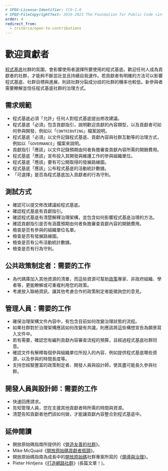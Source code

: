 ```yaml
---
# SPDX-License-Identifier: CC0-1.0
# SPDX-FileCopyrightText: 2019-2023 The Foundation for Public Code <info@publiccode.net>, https://standard.publiccode.net/AUTHORS
order: 4
redirect_from:
  - criteria/open-to-contributions
---
```


# 歡迎貢獻者

[程式基底](../glossary.md#codebase)社群的氛圍，會影響使用者選擇所要使用的程式基底。歡迎任何人成為貢獻者的社群，才能夠不斷茁壯並且持續自我運作。若貢獻者有明確的方法可以影響程式基底、社群目標與進展，則該社群分裂成分歧的社群的機率也較低。新參與者需要瞭解並信任程式基底社群的治理方式。

## 需求規範

* 程式基底必須「允許」任何人對程式基底提出修改建議。
* 程式基底「必須」包含貢獻指引，說明歡迎貢獻的內容類型，以及貢獻者可如何參與開發，例如以「`CONTRIBUTING`」檔案說明。
* 程式基底「必須」以文件記錄程式基底、貢獻內容與社群互動等的治理方式，例如以「`GOVERNANCE`」檔案來說明。
* 貢獻指引「應該」以文件記錄預期由何者負擔審查貢獻內容所需的開銷費用。
* 程式基底「應該」宣布投入其開發與維護工作的參與組織單位。
* 程式基底「應該」要有可公開取得的發展路線圖。
* 程式基底「應該」公布程式基底的活動統計數據。
* 「可選擇」是否為程式基底加入貢獻者的行為守則。

## 測試方式

* 確認可以提交修改建議給程式基底。
* 確認程式基底有貢獻指引。
* 確認程式基底有清楚解釋治理架構，並包含如何影響程式基底治理的方法。
* 確認貢獻指引是否有涵蓋預期由何者負擔審查貢獻內容的開銷費用。
* 檢查是否有參與的組織單位名單。
* 檢查是否有發展路線圖。
* 檢查是否有公布活動統計數據。
* 檢查是否有行為守則。

## 公共政策制定者：需要的工作

* 為代碼庫加入其他資源的清單，而這些資源可幫助[政策](../glossary.md#policy)專家、非政府組織、學者等，更能瞭解或可重複利用您的政策。
* 考慮放入聯絡資訊，讓其他考慮合作的政策制定者能徵詢您的意見。

## 管理人員：需要的工作

* 確保治理架構文件內容中，有包含目前如何改變治理狀態的流程。
* 如果社群對於治理架構應該如何改變有共識，則應該將這些構想宣告為願景寫入文件中。
* 若有需要，確認您有編列貢獻內容審查流程的預算，且經過程式基底社群同意。
* 確認文件有解釋每個參與組織單位所投入的內容，例如提供程式基底哪些資源，以及參與的時間長度等。
* 支持您經驗豐富的政策制定者、開發人員與設計師，使其盡可能長久參與社群。

<p style="page-break-after: always;"></p>

## 開發人員與設計師：需要的工作

* 快速回應請求。
* 告知管理人員，您在支援其他貢獻者時所需的時間與資源。
* 清楚告知貢獻者他們該如何做，才能讓貢獻內容整合到程式基底中。

## 延伸閱讀

* 開放原始碼指南所提供的《[營造友善的社群](https://opensource.guide/building-community/)》。
* Mike McQuaid《[開放原始碼貢獻者瓶頸](https://mikemcquaid.com/2018/08/14/the-open-source-contributor-funnel-why-people-dont-contribute-to-your-open-source-project/)》。
* 開放原始碼指南為成長中的[開放原始碼](../glossary.md#open-source)社群專案所寫的《[領導與治理](https://opensource.guide/leadership-and-governance/)》。
* Pieter Hintjens《[打造網路社群](http://hintjens.com/blog:117)》(長篇文章！)。
